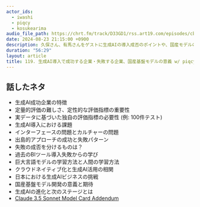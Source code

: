 ```yaml
---
actor_ids:
  - iwashi
  - piqcy
  - kosukearima
audio_file_path: https://chrt.fm/track/D33GD1/rss.art19.com/episodes/cb835f2b-6e6d-4168-b22f-4008e2e17616.mp3
date: 2024-08-23 21:15:00 +0900
description: 久保さん、有馬さんをゲストに生成AIの導入成否のポイントや、国産モデルの意義などについて語っていただいたエピソードです。
duration: "56:29"
layout: article
title: 119. 生成AI導入で成功する企業・失敗する企業、国産基盤モデルの意義 w/ piqcy, kosukearima
---
```


## 話したネタ

- 生成AI成功企業の特徴
- 定量的評価の難しさ、定性的な評価指標の重要性
- 実データに基づいた独自の評価指標の必要性 (例: 100件テスト)
- 生成AI導入における課題
- インターフェースの問題とカルチャーの問題
- 出島的アプローチの成功と失敗パターン
- 失敗の成否を分けるものは？
- 過去のBIツール導入失敗からの学び
- 巨大言語モデルの学習方法と人間の学習方法
- クラウドネイティブ化と生成AI活用の相関
- 日本における生成AIビジネスの挑戦
- 国産基盤モデル開発の意義と期待
- 生成AIの進化と次のステージとは
- [Claude 3.5 Sonnet Model Card Addendum](https://www-cdn.anthropic.com/fed9cc193a14b84131812372d8d5857f8f304c52/Model_Card_Claude_3_Addendum.pdf)
